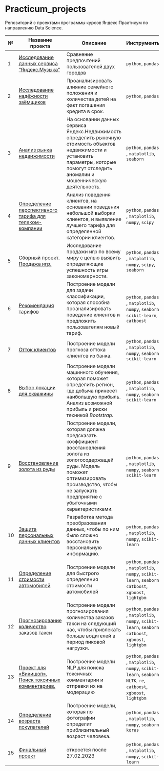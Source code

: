 # Practicum_projects
Репозиторий с проектами программы курсов Яндекс Практикум по направлению Data Science.

| № | Название проекта  | Описание | Инструменты |
|--|--|--|--|
|1| [Исследование данных сервиса “Яндекс.Музыка”](https://github.com/laffrent/Practicum_projects/blob/main/01_Ya_music_users_comparison/Ya_music_users.ipynb) | Cравнение предпочтений пользователей двух городов | `python`, `pandas` |
|2| [Исследование надёжности заёмщиков](https://github.com/laffrent/Practicum_projects/blob/main/02_Bank_borrowers_reliability/BankBorrowersReliability.ipynb) | Проанализировать влияние семейного положения и количества детей на факт погашения кредита в срок. | `python`, `pandas` |
|3| [Анализ рынка недвижимости](https://github.com/laffrent/Practicum_projects/blob/main/03_Apartment_sales/ApartmentsSales.ipynb) | На основании данных сервиса Яндекс.Недвижимость определить рыночную стоимость объектов недвижимости и установить параметры, которые помогут отследить аномалии и мошенническую деятельность. | `python`, `pandas` , `matplotlib`, `seaborn`|
|4| [Определение перспективного тарифа для телеком-компании](https://github.com/laffrent/Practicum_projects/blob/main/04_Tariff_analysis/Tariff_analy.ipynb) | Анализ поведения клиентов, на основании поведения небольшой выборки клиентов, и выявление лучшего тарифа для определенной категории клиентов. | `python`, `pandas` , `matplotlib`, `numpy`, `scipy`|
|5| [Сборный проект. Продажа игр.](https://github.com/laffrent/Practicum_projects/blob/main/05_Games_sales/GamesSales.ipynb) | Исследование продажи игр по всему миру с целью выявить определяющие успешность игры закономерности. | `python`, `pandas` , `matplotlib`, `numpy`, `scipy`, `seaborn`|
|6| [Рекомендация тарифов](https://github.com/laffrent/Practicum_projects/blob/main/06_Tarif_recomendation/TariffRecomendation.ipynb) | Построение модели для задачи классификации, которая способна проанализировать поведение клиентов и предложить пользователям новый тариф. | `python`, `pandas` , `matplotlib`, `numpy`, `seaborn`, `scikit-learn`, `catboost`|
|7| [Отток клиентов](https://github.com/laffrent/Practicum_projects/blob/main/07_Bank_customer_churn/Bank_customer_churn.ipynb) | Построение модели прогноза оттока клиентов из банка. | `python`, `pandas` , `matplotlib`, `numpy`, `seaborn`, `scikit-learn`|
|8| [Выбор локации для скважины](https://github.com/laffrent/Practicum_projects/blob/main/08_Oil_search/OilSearch.ipynb) | Построение модели машинного обучения, которая поможет определить регион, где добыча принесёт наибольшую прибыль. Анализ возможной прибыль и риски техникой _Bootstrap._ | `python`, `pandas` , `matplotlib`, `numpy`, `seaborn`, `scikit-learn`|
|9| [Восстановление золота из руды](https://github.com/laffrent/Practicum_projects/blob/main/09_Gold_mining/GoldMining.ipynb) | Построение модели, которая должна предсказать коэффициент восстановления золота из золотосодержащей руды. Модель поможет оптимизировать производство, чтобы не запускать предприятие с убыточными характеристиками. | `python`, `pandas` , `matplotlib`, `numpy`, `seaborn`, `scikit-learn`|
|10| [Защита персональных данных клиентов](https://github.com/laffrent/Practicum_projects/blob/main/10_Protection_of_personal_data/Protection_of_personal_data.ipynb) | Разработка метода преобразования данных, чтобы по ним было сложно восстановить персональную информацию.| `python`, `pandas` , `matplotlib`, `numpy`, `scikit-learn`|
|11| [Определение стоимости автомобилей](https://github.com/laffrent/Practicum_projects/blob/main/11_Cars_price/Cars_price.ipynb) | Построение модели для быстрого определения стоимости автомобилей | `python`, `pandas` , `matplotlib`, `numpy`, `scikit-learn`, `seaborn`, `catboost`, `xgboost`, `lightgbm`|
|12| [Прогнозирование количество заказов такси](https://github.com/laffrent/Practicum_projects/blob/main/12_Taxi_service_load/Taxi_service_load.ipynb) | Построение модели прогнозирования количества заказов такси на следующий час, чтобы привлекать больше водителей в период пиковой нагрузки.| `python`, `pandas` , `matplotlib`, `numpy`, `scikit-learn`, `seaborn`, `catboost`, `xgboost`, `lightgbm`|
|13| [Проект для «Викишоп». Поиск токсичных комментариев.](https://github.com/laffrent/Practicum_projects/blob/main/13_Toxicity_of_comments/toxicity_of_comments.ipynb) | Построение модели NLP для поиска токсичных комментарии и отправки их на модерацию| `python`, `pandas` , `matplotlib`, `numpy`, `scikit-learn`, `seaborn`, `NLTK`, `re`, `catboost`, `xgboost`, `lightgbm`|
|14| [Определение возраста покупателей](https://github.com/laffrent/Practicum_projects/blob/main/14_CV_for_processing_photos_of_%20customers/14_CV_for_processing_photos_of_%20customers.ipynb) |Построение модели, которая по фотографии определит приблизительный возраст человека. | `python`, `pandas` , `matplotlib`, `numpy`, `seaborn`, `keras`|
|15| [Финальный проект](https://github.com/) | откроется после 27.02.2023 | `python`, `pandas` , `matplotlib`, `numpy`, `scikit-learn`|
